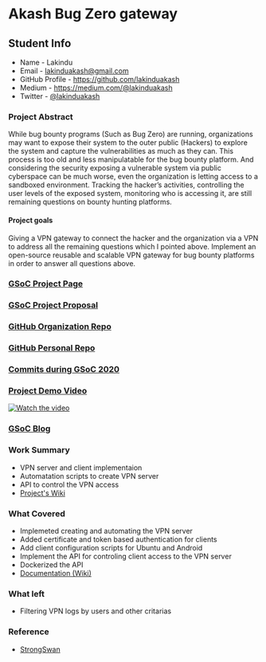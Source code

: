 # Akash	Bug Zero gateway

## Student Info

* Name - Lakindu
* Email - lakinduakash@gmail.com
* GitHub Profile - https://github.com/lakinduakash
* Medium - https://medium.com/@lakinduakash
* Twitter - [@lakinduakash](https://twitter.com/lakinduakash)

### Project Abstract

While bug bounty programs (Such as Bug Zero)  are running, organizations may want to expose their system to the outer public (Hackers) to explore the system and capture the vulnerabilities as much as they can. This process is too old and less manipulatable for the bug bounty platform. And considering the security exposing a vulnerable system via public cyberspace can be much worse, even the organization is letting access to a sandboxed environment. Tracking the hacker’s activities, controlling the user levels of the exposed system, monitoring who is accessing it, are still remaining questions on bounty hunting platforms.

#### Project goals

Giving a VPN gateway to connect the hacker and the organization via a VPN to address all the remaining questions which I pointed above.
Implement  an open-source reusable and scalable  VPN gateway for  bug bounty platforms in order to answer all questions above.


### [GSoC Project Page](https://summerofcode.withgoogle.com/projects/#5072594765611008)

### [GSoC Project Proposal](https://docs.google.com/document/d/1EaNYNpOtgcpeXXvsl0YM0rvAXhugV_3Uqxnq2NXoq4c/edit?usp=sharing)

### [GitHub Organization Repo](https://github.com/bug-zero/bugzero-gateway)

### [GitHub Personal Repo](https://github.com/lakinduakash/bugzero-gateway)

### [Commits during GSoC 2020](https://github.com/bug-zero/bugzero-gateway/commits?author=lakinduakash)

### [Project Demo Video](https://youtu.be/yVDkD6LIkBI)

[![Watch the video](https://img.youtube.com/vi/yVDkD6LIkBI/hqdefault.jpg)](https://youtu.be/yVDkD6LIkBI)

### [GSoC Blog](https://medium.com/scorelab/gsoc-with-scorelab-2020-85bb68602183)

### Work Summary

- VPN server and client implementaion
- Automatation scripts to create VPN server
- API to control the VPN access
- [Project's Wiki](https://github.com/bug-zero/bugzero-gateway/wiki)

### What Covered

- Implemeted creating and automating the VPN server
- Added certificate and token based authentication for clients
- Add client configuration scripts for Ubuntu and Android
- Implement the API for controling client access to the VPN server
- Dockerized the API
- [Documentation (Wiki)](https://github.com/bug-zero/bugzero-gateway/wiki)

### What left
- Filtering VPN logs by users and other critarias

### Reference

- [StrongSwan](https://www.strongswan.org/)
